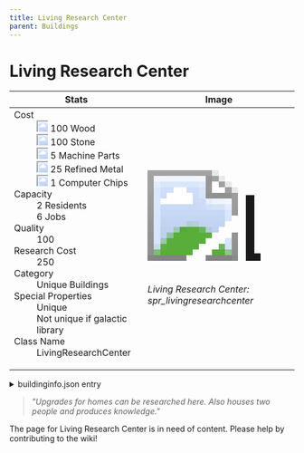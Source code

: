 ```yaml
---
title: Living Research Center
parent: Buildings
---
```

# Living Research Center

[//]: # (Pre-generated content)
<table><thead><tr><th>Stats</th><th>Image</th></tr></thead><tbody><tr><td><dl><dt>Cost</dt><dd><div class="resource-icon"><img style="object-position: -637px -751px;" src="https://tfe2-wiki.github.io/assets/sprites.png"></div> 100 Wood<br><div class="resource-icon"><img style="object-position: -637px -737px;" src="https://tfe2-wiki.github.io/assets/sprites.png"></div> 100 Stone<br><div class="resource-icon"><img style="object-position: -795px -761px;" src="https://tfe2-wiki.github.io/assets/sprites.png"></div> 5 Machine Parts<br><div class="resource-icon"><img style="object-position: -795px -775px;" src="https://tfe2-wiki.github.io/assets/sprites.png"></div> 25 Refined Metal<br><div class="resource-icon"><img style="object-position: -526px -523px;" src="https://tfe2-wiki.github.io/assets/sprites.png"></div> 1 Computer Chips</dd><dt>Capacity</dt><dd>2 Residents<br>6 Jobs</dd><dt>Quality</dt><dd>100</dd><dt>Research Cost</dt><dd>250</dd><dt>Category</dt><dd>Unique Buildings</dd><dt>Special Properties</dt><dd>Unique<br>Not unique if galactic library</dd><dt>Class Name</dt><dd>LivingResearchCenter</dd></dl></td><td><style>.building-image {width: 200px;height: 200px;overflow: hidden;position: relative;}.building-image img {image-rendering: pixelated;object-fit: none;transform: scale(10);transform-origin: left top;position: absolute;left: 0;top: 0;}.resource-image {width: 200px;height: 200px;overflow: hidden;position: relative;}.resource-image img {image-rendering: pixelated;object-fit: none;transform: scale(20);transform-origin: left top;position: absolute;left: 0;top: 0;}.building-icon {width: 20px;height: 20px;overflow: hidden;position: relative;display: inline-block;}.building-icon img {image-rendering: pixelated;object-fit: none;transform: scale(1);transform-origin: left top;position: absolute;left: 0;top: 0;}.resource-icon {width: 20px;height: 20px;overflow: hidden;position: relative;display: inline-block;}.resource-icon img {image-rendering: pixelated;object-fit: none;transform: scale(2);transform-origin: left top;position: absolute;left: 0;top: 0;}</style><div class="building-image"><img style="object-position: -556px -889px;" src="https://tfe2-wiki.github.io/assets/sprites.png" alt="Living Research Center Back"><img style="object-position: -534px -889px;" src="https://tfe2-wiki.github.io/assets/sprites.png" alt="Living Research Center"></div><i>Living Research Center: spr_livingresearchcenter</i></td></tr></tbody></table><details><summary>buildinginfo.json entry</summary>```json
	{
    "className": "LivingResearchCenter",
    "food": 0,
    "wood": 100,
    "stone": 100,
    "machineParts": 5,
    "refinedMetal": 25,
    "computerChips": 1,
    "knowledge": 250,
    "category": "Unique Buildings",
    "unlockedByDefault": false,
    "specialInfo": [
        "Unique",
        "Not unique if galactic library"
    ],
    "residents": 2,
    "quality": 100,
    "jobs": 6
}
	```</details><blockquote><i>"Upgrades for homes can be researched here. Also houses two people and produces knowledge."</i></blockquote>

The page for Living Research Center is in need of content. Please help by contributing to the wiki!
